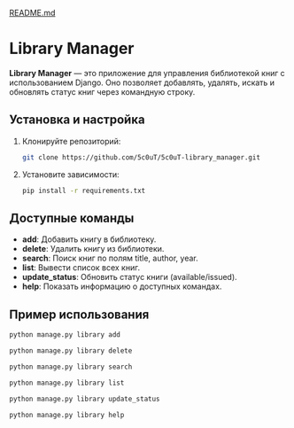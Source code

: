 [README.md](https://github.com/user-attachments/files/18043982/README.md)
# Library Manager

**Library Manager** — это приложение для управления библиотекой книг с использованием Django. Оно позволяет добавлять, удалять, искать и обновлять статус книг через командную строку.

## Установка и настройка

1. Клонируйте репозиторий:

    ```bash
    git clone https://github.com/5c0uT/5c0uT-library_manager.git
    ```

2. Установите зависимости:

    ```bash
    pip install -r requirements.txt
    ```

## Доступные команды

- **add**: Добавить книгу в библиотеку.
- **delete**: Удалить книгу из библиотеки.
- **search**: Поиск книг по полям title, author, year.
- **list**: Вывести список всех книг.
- **update_status**: Обновить статус книги (available/issued).
- **help**: Показать информацию о доступных командах.

## Пример использования

```bash
python manage.py library add
```
```bash
python manage.py library delete
```
```bash
python manage.py library search
```
```bash
python manage.py library list
```
```bash
python manage.py library update_status
```

```bash
python manage.py library help
```

 
